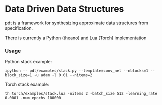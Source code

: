 # Data Driven Data Structures

pdt is a framework for synthesizing approximate data structures from specification.

There is currently a Python (theano) and Lua (Torch) implementation

### Usage

Python stack example:
```
ipython -- pdt/examples/stack.py --template=conv_net --nblocks=1 --block_size=1 -u adam -l 0.01 --nitems=2
```

Torch stack example:

```
th torch/examples/stack.lua -nitems 2 -batch_size 512 -learning_rate 0.0001 -num_epochs 100000

```
